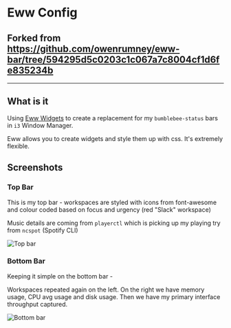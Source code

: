 
# Eww Config

## Forked from https://github.com/owenrumney/eww-bar/tree/594295d5c0203c1c067a7c8004cf1d6fe835234b

---

## What is it

Using [Eww Widgets](https://elkowar.github.io/eww/eww.html) to create a replacement for my `bumblebee-status` bars in `i3` Window Manager.

Eww allows you to create widgets and style them up with css. It's extremely flexible.

## Screenshots

### Top Bar

This is my top bar - workspaces are styled with icons from font-awesome and colour coded based on focus and urgency (red "Slack" workspace)

Music details are coming from `playerctl` which is picking up my playing try from `ncspot` (Spotify CLI)

![Top bar](.github/topbar.gif)

### Bottom Bar

Keeping it simple on the bottom bar - 

Workspaces repeated again on the left. On the right we have memory usage, CPU avg usage and disk usage. Then we have my primary interface throughput captured.

![Bottom bar](.github/bottombar.gif)

